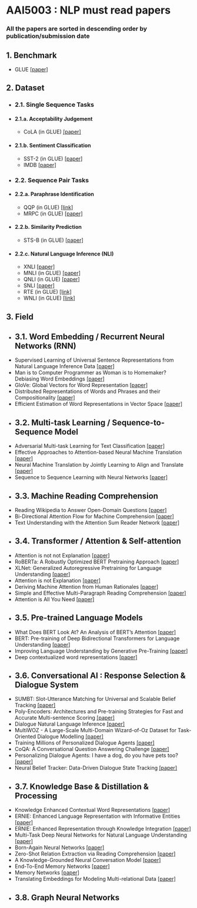 # AAI5003 : NLP must read papers
### All the papers are sorted in descending order by publication/submission date

## 1. Benchmark
- GLUE [[paper]](https://arxiv.org/pdf/1804.07461.pdf)

## 2. Dataset
* ### 2.1. Single Sequence Tasks
 * #### 2.1.a. Acceptability Judgement
   - CoLA (in GLUE) [[paper]](https://arxiv.org/pdf/1805.12471.pdf)
 * #### 2.1.b. Sentiment Classification
   - SST-2 (in GLUE) [[paper]](https://nlp.stanford.edu/~socherr/EMNLP2013_RNTN.pdf)
   - IMDB [[paper]](https://ai.stanford.edu/~ang/papers/acl11-WordVectorsSentimentAnalysis.pdf)

* ### 2.2. Sequence Pair Tasks
 * #### 2.2.a. Paraphrase Identification
   - QQP (in GLUE) [[link]](https://www.quora.com/q/quoradata/First-Quora-Dataset-Release-Question-Pairs)
   - MRPC (in GLUE) [[paper]](https://www.microsoft.com/en-us/research/wp-content/uploads/2016/02/I05-50025B15D.pdf)
 * #### 2.2.b. Similarity Prediction
   - STS-B (in GLUE) [[paper]](https://arxiv.org/pdf/1708.00055.pdf)
 * #### 2.2.c. Natural Language Inference (NLI)
   - XNLI [[paper]](https://arxiv.org/pdf/1809.05053.pdf)
   - MNLI (in GLUE) [[paper]](https://arxiv.org/pdf/1704.05426.pdf)
   - QNLI (in GLUE) [[paper]](https://arxiv.org/pdf/1606.05250.pdf)
   - SNLI [[paper]](https://arxiv.org/pdf/1508.05326.pdf)
   - RTE (in GLUE) [[link]](https://aclweb.org/aclwiki/Recognizing_Textual_Entailment)
   - WNLI (in GLUE) [[link]](https://cs.nyu.edu/faculty/davise/papers/WinogradSchemas/WS.html)

## 3. Field
* ## 3.1. Word Embedding / Recurrent Neural Networks (RNN)
 - Supervised Learning of Universal Sentence Representations from
Natural Language Inference Data [[paper]](https://arxiv.org/pdf/1705.02364.pdf)
 - Man is to Computer Programmer as Woman is to Homemaker?
Debiasing Word Embeddings [[paper]](https://arxiv.org/pdf/1607.06520.pdf)
 - GloVe: Global Vectors for Word Representation [[paper]](https://nlp.stanford.edu/pubs/glove.pdf)
 - Distributed Representations of Words and Phrases
and their Compositionality [[paper]](https://arxiv.org/pdf/1310.4546.pdf)
 - Efficient Estimation of Word Representations in
Vector Space [[paper]](https://arxiv.org/pdf/1301.3781.pdf)

* ## 3.2. Multi-task Learning / Sequence-to-Sequence Model
 - Adversarial Multi-task Learning for Text Classification [[paper]](https://arxiv.org/pdf/1704.05742.pdf)
 - Effective Approaches to Attention-based Neural Machine Translation [[paper]](https://arxiv.org/pdf/1508.04025.pdf)
 - Neural Machine Translation
by Jointly Learning to Align and Translate [[paper]](https://arxiv.org/pdf/1409.0473.pdf)
 - Sequence to Sequence Learning
with Neural Networks [[paper]](https://arxiv.org/pdf/1409.3215.pdf)

* ## 3.3. Machine Reading Comprehension
 - Reading Wikipedia to Answer Open-Domain Questions [[paper]](https://arxiv.org/pdf/1704.00051.pdf)
 - Bi-Directional Attention Flow for Machine Comprehension [[paper]](https://arxiv.org/pdf/1611.01603.pdf)
 - Text Understanding with the Attention Sum Reader Network [[paper]](https://arxiv.org/pdf/1603.01547v1.pdf)

* ## 3.4. Transformer / Attention & Self-attention
 - Attention is not not Explanation [[paper]](https://arxiv.org/pdf/1908.04626.pdf)
 - RoBERTa: A Robustly Optimized BERT Pretraining Approach [[paper]](https://arxiv.org/pdf/1907.11692.pdf)
 - XLNet: Generalized Autoregressive Pretraining
for Language Understanding [[paper]](https://arxiv.org/pdf/1906.08237.pdf)
 - Attention is not Explanation [[paper]](https://arxiv.org/pdf/1902.10186.pdf)
 - Deriving Machine Attention from Human Rationales [[paper]](https://arxiv.org/pdf/1808.09367.pdf)
 - Simple and Effective Multi-Paragraph Reading Comprehension [[paper]](https://arxiv.org/pdf/1710.10723.pdf)
 - Attention is All You Need [[paper]](https://arxiv.org/pdf/1706.03762.pdf)

* ## 3.5. Pre-trained Language Models
 - What Does BERT Look At?
An Analysis of BERT’s Attention [[paper]](https://arxiv.org/pdf/1906.04341.pdf)
 - BERT: Pre-training of Deep Bidirectional Transformers for
Language Understanding [[paper]](https://arxiv.org/pdf/1810.04805.pdf)
 - Improving Language Understanding
by Generative Pre-Training [[paper]](https://cdn.openai.com/research-covers/language-unsupervised/language_understanding_paper.pdf)
 - Deep contextualized word representations [[paper]](https://arxiv.org/pdf/1802.05365.pdf)

* ## 3.6. Conversational AI : Response Selection & Dialogue System
 - SUMBT: Slot-Utterance Matching
for Universal and Scalable Belief Tracking [[paper]](https://arxiv.org/pdf/1907.07421.pdf)
 - Poly-Encoders: Architectures and Pre-training
Strategies for Fast and Accurate Multi-sentence Scoring [[paper]](https://arxiv.org/pdf/1905.01969.pdf)
 - Dialogue Natural Language Inference [[paper]](https://arxiv.org/pdf/1811.00671.pdf)
 - MultiWOZ - A Large-Scale Multi-Domain Wizard-of-Oz Dataset for
Task-Oriented Dialogue Modelling [[paper]](https://arxiv.org/pdf/1810.00278.pdf)
 - Training Millions of Personalized Dialogue Agents [[paper]](https://arxiv.org/pdf/1809.01984.pdf)
 - CoQA: A Conversational Question Answering Challenge [[paper]](https://arxiv.org/pdf/1808.07042.pdf)
 - Personalizing Dialogue Agents: I have a dog, do you have pets too? [[paper]](https://arxiv.org/pdf/1801.07243.pdf)
 - Neural Belief Tracker: Data-Driven Dialogue State Tracking [[paper]](https://arxiv.org/pdf/1606.03777.pdf)

* ## 3.7. Knowledge Base & Distillation & Processing
 - Knowledge Enhanced Contextual Word Representations [[paper]](https://arxiv.org/pdf/1909.04164.pdf)
 - ERNIE: Enhanced Language Representation with Informative Entities [[paper]](https://arxiv.org/pdf/1905.07129.pdf)
 - ERNIE: Enhanced Representation through Knowledge Integration [[paper]](https://arxiv.org/pdf/1904.09223.pdf)
 - Multi-Task Deep Neural Networks for Natural Language Understanding [[paper]](https://arxiv.org/pdf/1901.11504.pdf)
 - Born-Again Neural Networks [[paper]](https://arxiv.org/pdf/1805.04770.pdf)
 - Zero-Shot Relation Extraction via Reading Comprehension [[paper]](https://arxiv.org/pdf/1706.04115.pdf)
 - A Knowledge-Grounded Neural Conversation Model [[paper]](https://arxiv.org/pdf/1702.01932.pdf)
 - End-To-End Memory Networks [[paper]](https://arxiv.org/pdf/1503.08895.pdf)
 - Memory Networks [[paper]](https://arxiv.org/pdf/1410.3916.pdf)
 - Translating Embeddings for Modeling
Multi-relational Data [[paper]](https://papers.nips.cc/paper/5071-translating-embeddings-for-modeling-multi-relational-data.pdf)

* ## 3.8. Graph Neural Networks
